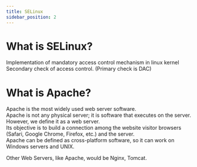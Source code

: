 ```yaml
---
title: SELinux
sidebar_position: 2
---
```


# What is SELinux?

Implementation of mandatory access control mechanism in linux kernel
Secondary check of access control. (Primary check is DAC)

# What is Apache?

Apache is the most widely used web server software.  
Apache is not any physical server; it is software that executes on the server.  
However, we define it as a web server.  
Its objective is to build a connection among the website visitor browsers (Safari, Google Chrome, Firefox, etc.) and the server.  
Apache can be defined as cross-platform software, so it can work on Windows servers and UNIX.

Other Web Servers, like Apache, would be Nginx, Tomcat.
